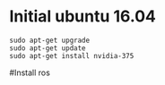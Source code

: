 # Initial ubuntu 16.04
	sudo apt-get upgrade
	sudo apt-get update
	sudo apt-get install nvidia-375

#Install ros

